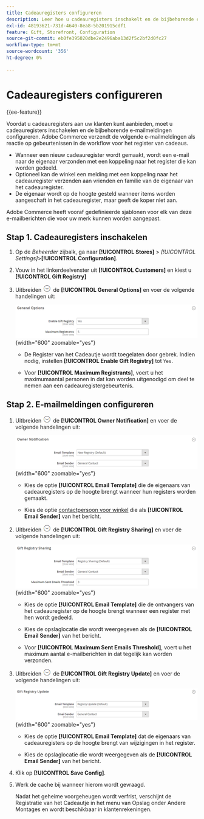 ```yaml
---
title: Cadeauregisters configureren
description: Leer hoe u cadeauregisters inschakelt en de bijbehorende e-mailmeldingen configureert.
exl-id: 48193621-731d-4640-8ea8-5b201915cdf1
feature: Gift, Storefront, Configuration
source-git-commit: eb0fe395020dbe2e2496aba13d2f5c2bf2d0fc27
workflow-type: tm+mt
source-wordcount: '356'
ht-degree: 0%

---
```


# Cadeauregisters configureren

{{ee-feature}}

Voordat u cadeauregisters aan uw klanten kunt aanbieden, moet u cadeauregisters inschakelen en de bijbehorende e-mailmeldingen configureren. Adobe Commerce verzendt de volgende e-mailmeldingen als reactie op gebeurtenissen in de workflow voor het register van cadeaus.

- Wanneer een nieuw cadeauregister wordt gemaakt, wordt een e-mail naar de eigenaar verzonden met een koppeling naar het register die kan worden gedeeld.
- Optioneel kan de winkel een melding met een koppeling naar het cadeauregister verzenden aan vrienden en familie van de eigenaar van het cadeauregister.
- De eigenaar wordt op de hoogte gesteld wanneer items worden aangeschaft in het cadeauregister, maar geeft de koper niet aan.

Adobe Commerce heeft vooraf gedefinieerde sjablonen voor elk van deze e-mailberichten die voor uw merk kunnen worden aangepast.

## Stap 1. Cadeauregisters inschakelen

1. Op de _Beheerder_ zijbalk, ga naar **[!UICONTROL Stores]** > _[!UICONTROL Settings]_>**[!UICONTROL Configuration]**.

1. Vouw in het linkerdeelvenster uit **[!UICONTROL Customers]** en kiest u **[!UICONTROL Gift Registry]**

1. Uitbreiden ![Expansiekiezer](../assets/icon-display-expand.png) de **[!UICONTROL General Options]** en voer de volgende handelingen uit:

   ![Configuratie van klanten - algemeen register van cadeautjes](../configuration-reference/customers/assets/gift-registry-general-options.png){width="600" zoomable="yes"}

   - De Register van het Cadeautje wordt toegelaten door gebrek. Indien nodig, instellen **[!UICONTROL Enable Gift Registry]** tot `Yes`.

   - Voor **[!UICONTROL Maximum Registrants]**, voert u het maximumaantal personen in dat kan worden uitgenodigd om deel te nemen aan een cadeauregistergebeurtenis.

## Stap 2. E-mailmeldingen configureren

1. Uitbreiden ![Expansiekiezer](../assets/icon-display-expand.png) de **[!UICONTROL Owner Notification]** en voer de volgende handelingen uit:

   ![Configuratie van klanten - kennisgeving van eigenaar van cadeauregister](../configuration-reference/customers/assets/gift-registry-owner-notification.png){width="600" zoomable="yes"}

   - Kies de optie **[!UICONTROL Email Template]** die de eigenaars van cadeauregisters op de hoogte brengt wanneer hun registers worden gemaakt.

   - Kies de optie [contactpersoon voor winkel](../getting-started/store-details.md#store-email-addresses) die als **[!UICONTROL Email Sender]** van het bericht.

1. Uitbreiden ![Expansiekiezer](../assets/icon-display-expand.png) de **[!UICONTROL Gift Registry Sharing]** en voer de volgende handelingen uit:

   ![Configuratie van klanten - delen van register met cadeautjes](../configuration-reference/customers/assets/gift-registry-gift-registry-sharing.png){width="600" zoomable="yes"}

   - Kies de optie **[!UICONTROL Email Template]** die de ontvangers van het cadeauregister op de hoogte brengt wanneer een register met hen wordt gedeeld.

   - Kies de opslaglocatie die wordt weergegeven als de **[!UICONTROL Email Sender]** van het bericht.

   - Voor **[!UICONTROL Maximum Sent Emails Threshold]**, voert u het maximum aantal e-mailberichten in dat tegelijk kan worden verzonden.

1. Uitbreiden ![Expansiekiezer](../assets/icon-display-expand.png) de **[!UICONTROL Gift Registry Update]** en voer de volgende handelingen uit:

   ![Configuratie van klanten - update register van cadeautjes](../configuration-reference/customers/assets/gift-registry-gift-registry-update.png){width="600" zoomable="yes"}

   - Kies de optie **[!UICONTROL Email Template]** dat de eigenaars van cadeauregisters op de hoogte brengt van wijzigingen in het register.

   - Kies de opslaglocatie die wordt weergegeven als de **[!UICONTROL Email Sender]** van het bericht.

1. Klik op **[!UICONTROL Save Config]**.

1. Werk de cache bij wanneer hierom wordt gevraagd.

   Nadat het geheime voorgeheugen wordt verfrist, verschijnt de Registratie van het Cadeautje in het menu van Opslag onder Andere Montages en wordt beschikbaar in klantenrekeningen.
